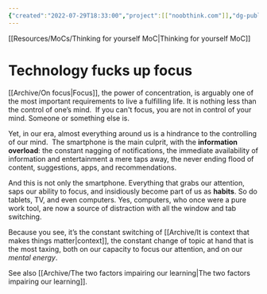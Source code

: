 ```yaml
---
{"created":"2022-07-29T18:33:00","project":[["noobthink.com"]],"dg-publish":true,"permalink":"/archive/technology-fucks-up-focus/","dgPassFrontmatter":true,"updated":"2024-12-21T15:47:55.706+01:00"}
---
```


[[Resources/MoCs/Thinking for yourself MoC\|Thinking for yourself MoC]]
# Technology fucks up focus
[[Archive/On focus\|Focus]], the power of concentration, is arguably one of the most important requirements to live a fulfilling life.
It is nothing less than the control of one’s mind. 
If you can't focus, you are not in control of your mind. Someone or something else is.

Yet, in our era, almost everything around us is a hindrance to the controlling of our mind. 
The smartphone is the main culprit, with the **information overload**: the constant nagging of notifications, the immediate availability of information and entertainment a mere taps away, the never ending flood of content, suggestions, apps, and recommendations. 

And this is not only the smartphone. Everything that grabs our attention, saps our ability to focus, and insidiously become part of us as **habits**. So do tablets, TV, and even computers. Yes, computers, who once were a pure work tool, are now a source of distraction with all the window and tab switching.

Because you see, it’s the constant switching of [[Archive/It is context that makes things matter\|context]], the constant change of topic at hand that is the most taxing, both on our capacity to focus our attention, and on our *mental energy*.

See also [[Archive/The two factors impairing our learning\|The two factors impairing our learning]].